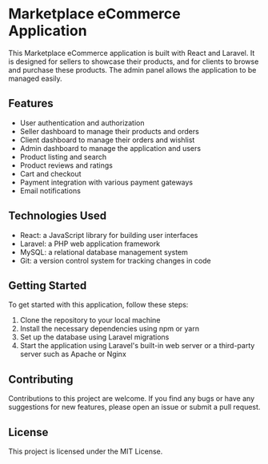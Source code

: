 # Marketplace eCommerce Application

This Marketplace eCommerce application is built with React and Laravel. It is designed for sellers to showcase their products, and for clients to browse and purchase these products. The admin panel allows the application to be managed easily.

## Features

- User authentication and authorization
- Seller dashboard to manage their products and orders
- Client dashboard to manage their orders and wishlist
- Admin dashboard to manage the application and users
- Product listing and search
- Product reviews and ratings
- Cart and checkout
- Payment integration with various payment gateways
- Email notifications

## Technologies Used

- React: a JavaScript library for building user interfaces
- Laravel: a PHP web application framework
- MySQL: a relational database management system
- Git: a version control system for tracking changes in code

## Getting Started

To get started with this application, follow these steps:

1. Clone the repository to your local machine
2. Install the necessary dependencies using npm or yarn
3. Set up the database using Laravel migrations
4. Start the application using Laravel's built-in web server or a third-party server such as Apache or Nginx

## Contributing

Contributions to this project are welcome. If you find any bugs or have any suggestions for new features, please open an issue or submit a pull request. 

## License

This project is licensed under the MIT License.
